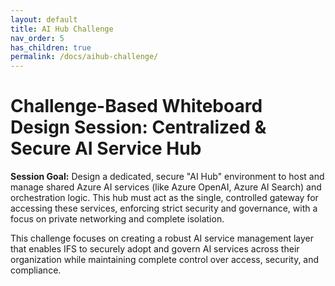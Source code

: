 ```yaml
---
layout: default
title: AI Hub Challenge
nav_order: 5
has_children: true
permalink: /docs/aihub-challenge/
---
```


# Challenge-Based Whiteboard Design Session: Centralized & Secure AI Service Hub

**Session Goal:** Design a dedicated, secure "AI Hub" environment to host and manage shared Azure AI services (like Azure OpenAI, Azure AI Search) and orchestration logic. This hub must act as the single, controlled gateway for accessing these services, enforcing strict security and governance, with a focus on private networking and complete isolation.

This challenge focuses on creating a robust AI service management layer that enables IFS to securely adopt and govern AI services across their organization while maintaining complete control over access, security, and compliance.